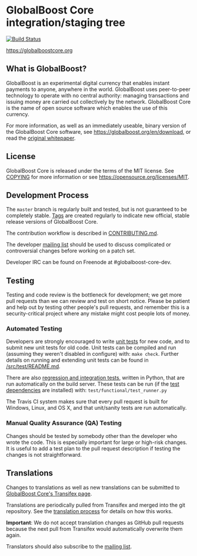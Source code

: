 GlobalBoost Core integration/staging tree
=====================================

[![Build Status](https://travis-ci.org/globalboost/globalboost.svg?branch=master)](https://travis-ci.org/globalboost/globalboost)

https://globalboostcore.org

What is GlobalBoost?
----------------

GlobalBoost is an experimental digital currency that enables instant payments to
anyone, anywhere in the world. GlobalBoost uses peer-to-peer technology to operate
with no central authority: managing transactions and issuing money are carried
out collectively by the network. GlobalBoost Core is the name of open source
software which enables the use of this currency.

For more information, as well as an immediately useable, binary version of
the GlobalBoost Core software, see https://globalboost.org/en/download, or read the
[original whitepaper](https://globalboostcore.org/globalboost.pdf).

License
-------

GlobalBoost Core is released under the terms of the MIT license. See [COPYING](COPYING) for more
information or see https://opensource.org/licenses/MIT.

Development Process
-------------------

The `master` branch is regularly built and tested, but is not guaranteed to be
completely stable. [Tags](https://github.com/globalboost/globalboost/tags) are created
regularly to indicate new official, stable release versions of GlobalBoost Core.

The contribution workflow is described in [CONTRIBUTING.md](CONTRIBUTING.md).

The developer [mailing list](https://lists.linuxfoundation.org/mailman/listinfo/globalboost-dev)
should be used to discuss complicated or controversial changes before working
on a patch set.

Developer IRC can be found on Freenode at #globalboost-core-dev.

Testing
-------

Testing and code review is the bottleneck for development; we get more pull
requests than we can review and test on short notice. Please be patient and help out by testing
other people's pull requests, and remember this is a security-critical project where any mistake might cost people
lots of money.

### Automated Testing

Developers are strongly encouraged to write [unit tests](src/test/README.md) for new code, and to
submit new unit tests for old code. Unit tests can be compiled and run
(assuming they weren't disabled in configure) with: `make check`. Further details on running
and extending unit tests can be found in [/src/test/README.md](/src/test/README.md).

There are also [regression and integration tests](/test), written
in Python, that are run automatically on the build server.
These tests can be run (if the [test dependencies](/test) are installed) with: `test/functional/test_runner.py`

The Travis CI system makes sure that every pull request is built for Windows, Linux, and OS X, and that unit/sanity tests are run automatically.

### Manual Quality Assurance (QA) Testing

Changes should be tested by somebody other than the developer who wrote the
code. This is especially important for large or high-risk changes. It is useful
to add a test plan to the pull request description if testing the changes is
not straightforward.

Translations
------------

Changes to translations as well as new translations can be submitted to
[GlobalBoost Core's Transifex page](https://www.transifex.com/projects/p/globalboost/).

Translations are periodically pulled from Transifex and merged into the git repository. See the
[translation process](doc/translation_process.md) for details on how this works.

**Important**: We do not accept translation changes as GitHub pull requests because the next
pull from Transifex would automatically overwrite them again.

Translators should also subscribe to the [mailing list](https://groups.google.com/forum/#!forum/globalboost-translators).
